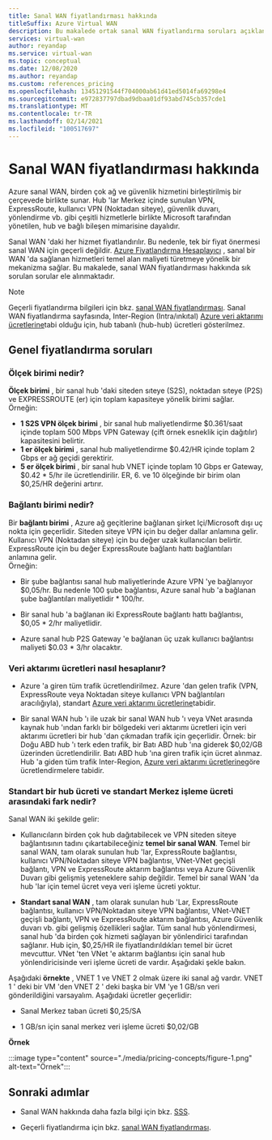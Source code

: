 ```yaml
---
title: Sanal WAN fiyatlandırması hakkında
titleSuffix: Azure Virtual WAN
description: Bu makalede ortak sanal WAN fiyatlandırma soruları açıklanmaktadır
services: virtual-wan
author: reyandap
ms.service: virtual-wan
ms.topic: conceptual
ms.date: 12/08/2020
ms.author: reyandap
ms.custom: references_pricing
ms.openlocfilehash: 13451291544f704000ab61d41ed5014fa69298e4
ms.sourcegitcommit: e972837797dbad9dbaa01df93abd745cb357cde1
ms.translationtype: MT
ms.contentlocale: tr-TR
ms.lasthandoff: 02/14/2021
ms.locfileid: "100517697"
---
```

# <a name="about-virtual-wan-pricing"></a>Sanal WAN fiyatlandırması hakkında

Azure sanal WAN, birden çok ağ ve güvenlik hizmetini birleştirilmiş bir çerçevede birlikte sunar. Hub 'lar Merkez içinde sunulan VPN, ExpressRoute, kullanıcı VPN (Noktadan siteye), güvenlik duvarı, yönlendirme vb. gibi çeşitli hizmetlerle birlikte Microsoft tarafından yönetilen, hub ve bağlı bileşen mimarisine dayalıdır.

Sanal WAN 'daki her hizmet fiyatlandırılır. Bu nedenle, tek bir fiyat önermesi sanal WAN için geçerli değildir. [Azure Fiyatlandırma Hesaplayıcı](https://azure.microsoft.com/pricing/calculator/) , sanal bir WAN 'da sağlanan hizmetleri temel alan maliyeti türetmeye yönelik bir mekanizma sağlar. Bu makalede, sanal WAN fiyatlandırması hakkında sık sorulan sorular ele alınmaktadır.

>[!NOTE]
>Geçerli fiyatlandırma bilgileri için bkz. [sanal WAN fiyatlandırması](https://azure.microsoft.com/pricing/details/virtual-wan/). Sanal WAN fiyatlandırma sayfasında, Inter-Region (Intra/ınkıtal) [Azure veri aktarımı ücretlerine](https://azure.microsoft.com/pricing/details/bandwidth/)tabi olduğu için, hub tabanlı (hub-hub) ücretleri gösterilmez.

## <a name="common-pricing-questions"></a><a name="questions"></a>Genel fiyatlandırma soruları

### <a name="what-is-a-scale-unit"></a><a name="scale-unit"></a>Ölçek birimi nedir?

**Ölçek birimi** , bir sanal hub 'daki siteden sıteye (S2S), noktadan sıteye (P2S) ve EXPRESSROUTE (er) için toplam kapasiteye yönelik birimi sağlar. Örneğin:

* **1 S2S VPN ölçek birimi** , bir sanal hub maliyetlendirme $0.361/saat içinde toplam 500 Mbps VPN Gateway (çift örnek esneklik için dağıtılır) kapasitesini belirtir.
* **1 er ölçek birimi** , sanal hub maliyetlendirme $0.42/HR içinde toplam 2 Gbps er ağ geçidi gerektirir.
* **5 er ölçek birimi** , bir sanal hub VNET içinde toplam 10 Gbps er Gateway, $0.42 * 5/hr ile ücretlendirilir. ER, 6. ve 10 ölçeğinde bir birim olan $0,25/HR değerini artırır.

### <a name="what-is-a-connection-unit"></a><a name="connection-unit"></a>Bağlantı birimi nedir?

Bir **bağlantı birimi** , Azure ağ geçitlerine bağlanan şirket Içi/Microsoft dışı uç nokta için geçerlidir. Siteden siteye VPN için bu değer dallar anlamına gelir. Kullanıcı VPN (Noktadan siteye) için bu değer uzak kullanıcıları belirtir. ExpressRoute için bu değer ExpressRoute bağlantı hattı bağlantıları anlamına gelir.<br>Örneğin:

* Bir şube bağlantısı sanal hub maliyetlerinde Azure VPN 'ye bağlanıyor $0,05/hr. Bu nedenle 100 şube bağlantısı, Azure sanal hub 'a bağlanan şube bağlantıları maliyetlidir * 100/hr.

* Bir sanal hub 'a bağlanan iki ExpressRoute bağlantı hattı bağlantısı, $0,05 * 2/hr maliyetlidir.

* Azure sanal hub P2S Gateway 'e bağlanan üç uzak kullanıcı bağlantısı maliyeti $0.03 * 3/hr olacaktır.

### <a name="how-are-data-transfer-charges-calculated"></a><a name="data-transfer"></a>Veri aktarımı ücretleri nasıl hesaplanır?

* Azure 'a giren tüm trafik ücretlendirilmez. Azure 'dan gelen trafik (VPN, ExpressRoute veya Noktadan siteye kullanıcı VPN bağlantıları aracılığıyla), standart [Azure veri aktarımı ücretlerine](https://azure.microsoft.com/pricing/details/bandwidth/)tabidir.

* Bir sanal WAN hub 'ı ile uzak bir sanal WAN hub 'ı veya VNet arasında kaynak hub 'ından farklı bir bölgedeki veri aktarımı ücretleri için veri aktarımı ücretleri bir hub 'dan çıkmadan trafik için geçerlidir. Örnek: bir Doğu ABD hub 'ı terk eden trafik, bir Batı ABD hub 'ına giderek $0,02/GB üzerinden ücretlendirilir. Batı ABD hub 'ına giren trafik için ücret alınmaz. Hub 'a giden tüm trafik Inter-Region, [Azure veri aktarımı ücretlerine](https://azure.microsoft.com/pricing/details/bandwidth/)göre ücretlendirmelere tabidir. 

### <a name="what-is-the-difference-between-a-standard-hub-fee-and-a-standard-hub-processing-fee"></a><a name="fee"></a>Standart bir hub ücreti ve standart Merkez işleme ücreti arasındaki fark nedir?

Sanal WAN iki şekilde gelir:

* Kullanıcıların birden çok hub dağıtabilecek ve VPN siteden siteye bağlantısının tadını çıkartabileceğiniz **temel bir sanal WAN**. Temel bir sanal WAN, tam olarak sunulan hub 'lar, ExpressRoute bağlantısı, kullanıcı VPN/Noktadan siteye VPN bağlantısı, VNet-VNet geçişli bağlantı, VPN ve ExpressRoute aktarım bağlantısı veya Azure Güvenlik Duvarı gibi gelişmiş yeteneklere sahip değildir. Temel bir sanal WAN 'da hub 'lar için temel ücret veya veri işleme ücreti yoktur.

* **Standart sanal WAN** , tam olarak sunulan hub 'Lar, ExpressRoute bağlantısı, kullanıcı VPN/Noktadan siteye VPN bağlantısı, VNet-VNET geçişli bağlantı, VPN ve ExpressRoute aktarım bağlantısı, Azure Güvenlik duvarı vb. gibi gelişmiş özellikleri sağlar. Tüm sanal hub yönlendirmesi, sanal hub 'da birden çok hizmeti sağlayan bir yönlendirici tarafından sağlanır. Hub için, $0,25/HR ile fiyatlandırıldıkları temel bir ücret mevcuttur. VNet 'ten VNet 'e aktarım bağlantısı için sanal hub yönlendiricisinde veri işleme ücreti de vardır. Aşağıdaki şekle bakın.

 Aşağıdaki **örnekte** , VNET 1 ve VNET 2 olmak üzere iki sanal ağ vardır. VNET 1 ' deki bir VM 'den VNET 2 ' deki başka bir VM 'ye 1 GB/sn veri gönderildiğini varsayalım. Aşağıdaki ücretler geçerlidir:

* Sanal Merkez taban ücreti $0,25/SA

* 1 GB/sn için sanal merkez veri işleme ücreti $0,02/GB

**Örnek**

   :::image type="content" source="./media/pricing-concepts/figure-1.png" alt-text="Örnek":::

## <a name="next-steps"></a>Sonraki adımlar

* Sanal WAN hakkında daha fazla bilgi için bkz. [SSS](virtual-wan-faq.md).

* Geçerli fiyatlandırma için bkz. [sanal WAN fiyatlandırması](https://azure.microsoft.com/pricing/details/virtual-wan/).
